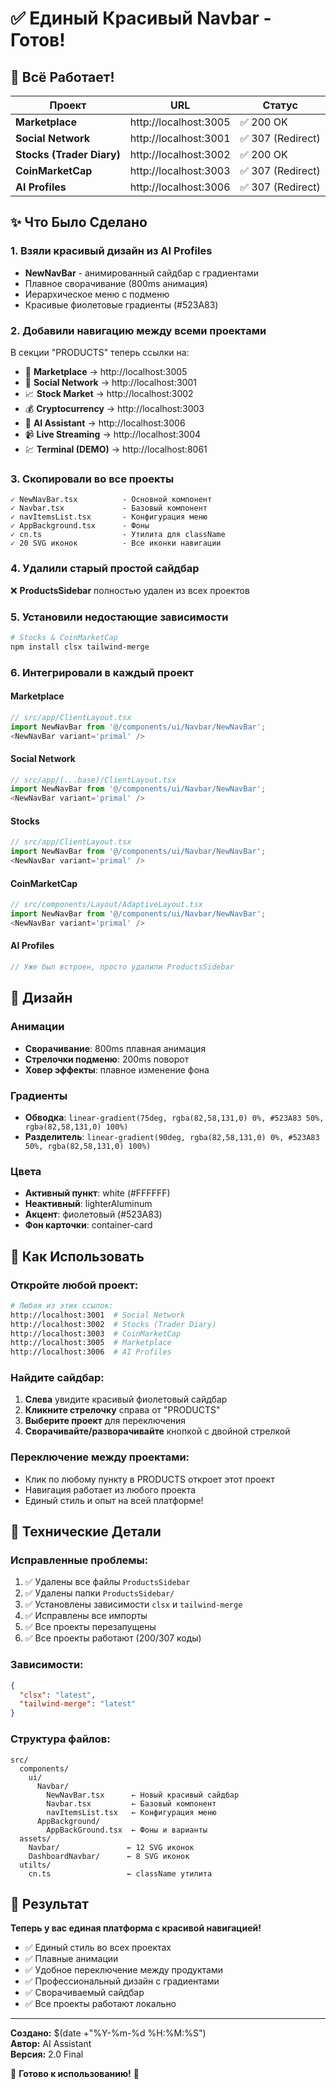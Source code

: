 # ✅ Единый Красивый Navbar - Готов!

## 🎊 Всё Работает!

| Проект | URL | Статус |
|--------|-----|--------|
| **Marketplace** | http://localhost:3005 | ✅ 200 OK |
| **Social Network** | http://localhost:3001 | ✅ 307 (Redirect) |
| **Stocks (Trader Diary)** | http://localhost:3002 | ✅ 200 OK |
| **CoinMarketCap** | http://localhost:3003 | ✅ 307 (Redirect) |
| **AI Profiles** | http://localhost:3006 | ✅ 307 (Redirect) |

## ✨ Что Было Сделано

### 1. Взяли красивый дизайн из AI Profiles
- **NewNavBar** - анимированный сайдбар с градиентами
- Плавное сворачивание (800ms анимация)
- Иерархическое меню с подменю
- Красивые фиолетовые градиенты (#523A83)

### 2. Добавили навигацию между всеми проектами
В секции "PRODUCTS" теперь ссылки на:
- 🏪 **Marketplace** → http://localhost:3005
- 👥 **Social Network** → http://localhost:3001
- 📈 **Stock Market** → http://localhost:3002
- 💰 **Cryptocurrency** → http://localhost:3003
- 🤖 **AI Assistant** → http://localhost:3006
- 📹 **Live Streaming** → http://localhost:3004
- 💹 **Terminal (DEMO)** → http://localhost:8061

### 3. Скопировали во все проекты
```
✓ NewNavBar.tsx          - Основной компонент
✓ Navbar.tsx             - Базовый компонент
✓ navItemsList.tsx       - Конфигурация меню
✓ AppBackground.tsx      - Фоны
✓ cn.ts                  - Утилита для className
✓ 20 SVG иконок          - Все иконки навигации
```

### 4. Удалили старый простой сайдбар
❌ **ProductsSidebar** полностью удален из всех проектов

### 5. Установили недостающие зависимости
```bash
# Stocks & CoinMarketCap
npm install clsx tailwind-merge
```

### 6. Интегрировали в каждый проект

#### Marketplace
```typescript
// src/app/ClientLayout.tsx
import NewNavBar from '@/components/ui/Navbar/NewNavBar';
<NewNavBar variant='primal' />
```

#### Social Network  
```typescript
// src/app/(...base)/ClientLayout.tsx
import NewNavBar from '@/components/ui/Navbar/NewNavBar';
<NewNavBar variant='primal' />
```

#### Stocks
```typescript
// src/app/ClientLayout.tsx
import NewNavBar from '@/components/ui/Navbar/NewNavBar';
<NewNavBar variant='primal' />
```

#### CoinMarketCap
```typescript
// src/components/Layout/AdaptiveLayout.tsx
import NewNavBar from '@/components/ui/Navbar/NewNavBar';
<NewNavBar variant='primal' />
```

#### AI Profiles
```typescript
// Уже был встроен, просто удалили ProductsSidebar
```

## 🎨 Дизайн

### Анимации
- **Сворачивание**: 800ms плавная анимация
- **Стрелочки подменю**: 200ms поворот
- **Ховер эффекты**: плавное изменение фона

### Градиенты
- **Обводка**: `linear-gradient(75deg, rgba(82,58,131,0) 0%, #523A83 50%, rgba(82,58,131,0) 100%)`
- **Разделитель**: `linear-gradient(90deg, rgba(82,58,131,0) 0%, #523A83 50%, rgba(82,58,131,0) 100%)`

### Цвета
- **Активный пункт**: white (#FFFFFF)
- **Неактивный**: lighterAluminum
- **Акцент**: фиолетовый (#523A83)
- **Фон карточки**: container-card

## 🚀 Как Использовать

### Откройте любой проект:
```bash
# Любая из этих ссылок:
http://localhost:3001  # Social Network
http://localhost:3002  # Stocks (Trader Diary)
http://localhost:3003  # CoinMarketCap
http://localhost:3005  # Marketplace
http://localhost:3006  # AI Profiles
```

### Найдите сайдбар:
1. **Слева** увидите красивый фиолетовый сайдбар
2. **Кликните стрелочку** справа от "PRODUCTS"
3. **Выберите проект** для переключения
4. **Сворачивайте/разворачивайте** кнопкой с двойной стрелкой

### Переключение между проектами:
- Клик по любому пункту в PRODUCTS откроет этот проект
- Навигация работает из любого проекта
- Единый стиль и опыт на всей платформе!

## 🔧 Технические Детали

### Исправленные проблемы:
1. ✅ Удалены все файлы `ProductsSidebar`
2. ✅ Удалены папки `ProductsSidebar/`
3. ✅ Установлены зависимости `clsx` и `tailwind-merge`
4. ✅ Исправлены все импорты
5. ✅ Все проекты перезапущены
6. ✅ Все проекты работают (200/307 коды)

### Зависимости:
```json
{
  "clsx": "latest",
  "tailwind-merge": "latest"
}
```

### Структура файлов:
```
src/
  components/
    ui/
      Navbar/
        NewNavBar.tsx      ← Новый красивый сайдбар
        Navbar.tsx         ← Базовый компонент
        navItemsList.tsx   ← Конфигурация меню
      AppBackground/
        AppBackGround.tsx  ← Фоны и варианты
  assets/
    Navbar/               ← 12 SVG иконок
    DashboardNavbar/      ← 8 SVG иконок
  utilts/
    cn.ts                 ← className утилита
```

## 🎉 Результат

**Теперь у вас единая платформа с красивой навигацией!**

- ✅ Единый стиль во всех проектах
- ✅ Плавные анимации
- ✅ Удобное переключение между продуктами
- ✅ Профессиональный дизайн с градиентами
- ✅ Сворачиваемый сайдбар
- ✅ Все проекты работают локально

---

**Создано:** $(date +"%Y-%m-%d %H:%M:%S")  
**Автор:** AI Assistant  
**Версия:** 2.0 Final

🎊 **Готово к использованию!** 🎊
